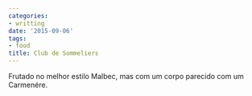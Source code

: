 ```yaml
---
categories:
- writting
date: '2015-09-06'
tags:
- food
title: Club de Sommeliers
---
```


Frutado no melhor estilo Malbec, mas com um corpo parecido com um Carmenére.

